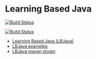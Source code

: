 # Learning Based Java 

[![Build Status](https://semaphoreci.com/api/v1/projects/02a1d3da-4dc5-41c0-963c-b5605e4abc67/605145/badge.svg)](https://semaphoreci.com/danyaljj/lbjava)

[![Build Status](http://128.174.241.91:8080/job/lbjava/badge/icon)](http://128.174.241.91:8080/job/lbjava/)

- [Learning Based Java (LBJava)](lbjava/README.md) 
- [LBJava examples](lbjava-examples/README.md) 
- [LBJava maven plugin](lbjava-mvn-plugin/README.md)

